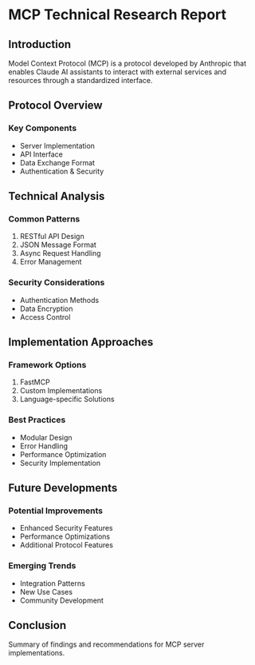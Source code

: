 # MCP Technical Research Report

## Introduction

Model Context Protocol (MCP) is a protocol developed by Anthropic that enables Claude AI assistants to interact with external services and resources through a standardized interface.

## Protocol Overview

### Key Components

- Server Implementation
- API Interface
- Data Exchange Format
- Authentication & Security

## Technical Analysis

### Common Patterns

1. RESTful API Design
2. JSON Message Format
3. Async Request Handling
4. Error Management

### Security Considerations

- Authentication Methods
- Data Encryption
- Access Control

## Implementation Approaches

### Framework Options

1. FastMCP
2. Custom Implementations
3. Language-specific Solutions

### Best Practices

- Modular Design
- Error Handling
- Performance Optimization
- Security Implementation

## Future Developments

### Potential Improvements

- Enhanced Security Features
- Performance Optimizations
- Additional Protocol Features

### Emerging Trends

- Integration Patterns
- New Use Cases
- Community Development

## Conclusion

Summary of findings and recommendations for MCP server implementations.
